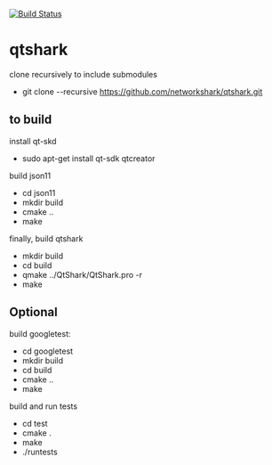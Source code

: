 [![Build Status](https://travis-ci.org/networkshark/qtshark.svg?branch=master)](https://travis-ci.org/networkshark/qtshark)

# qtshark

clone recursively to include submodules
- git clone --recursive https://github.com/networkshark/qtshark.git



to build
--------------------------
install qt-skd 

- sudo apt-get install qt-sdk qtcreator


build json11

- cd json11
- mkdir build
- cmake ..
- make


finally, build qtshark

- mkdir build
- cd build
- qmake ../QtShark/QtShark.pro -r
- make



Optional
-----------------------
build googletest:

- cd googletest
- mkdir build
- cd build
- cmake ..
- make


build and run tests

- cd test
- cmake . 
- make
- ./runtests

